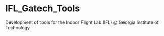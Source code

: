 # IFL_Gatech_Tools
Development of tools for the Indoor Flight Lab (IFL) @ Georgia Institute of Technology
